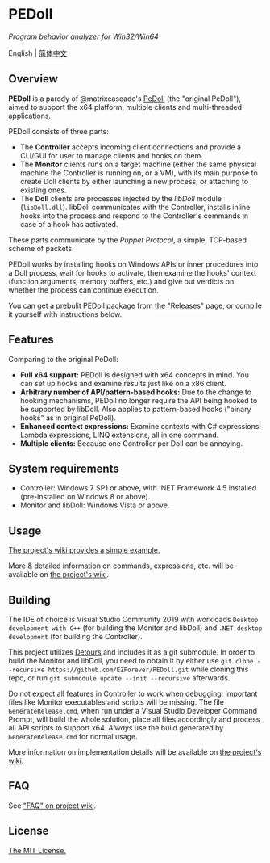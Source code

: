 # PEDoll
*Program behavior analyzer for Win32/Win64*

English | [简体中文](README.zh-CN.md)

## Overview
**PEDoll** is a parody of @matrixcascade's [PeDoll](https://github.com/matrixcascade/PeDoll) (the "original PeDoll"), aimed to support the x64 platform, multiple clients and multi-threaded applications.

PEDoll consists of three parts:

- The **Controller** accepts incoming client connections and provide a CLI/GUI for user to manage clients and hooks on them.
- The **Monitor** clients runs on a target machine (either the same physical machine the Controller is running on, or a VM), with its main purpose to create Doll clients by either launching a new process, or attaching to existing ones.
- The **Doll** clients are processes injected by the *libDoll* module (`libDoll.dll`). libDoll communicates with the Controller, installs inline hooks into the process and respond to the Controller's commands in case of a hook has activated.

These parts communicate by the *Puppet Protocol*, a simple, TCP-based scheme of packets.

PEDoll works by installing hooks on Windows APIs or inner procedures into a Doll process, wait for hooks to activate, then examine the hooks' context (function arguments, memory buffers, etc.) and give out verdicts on whether the process can continue execution.

You can get a prebulit PEDoll package from [the "Releases" page](https://github.com/EZForever/PEDoll/releases), or compile it yourself with instructions below.

## Features

Comparing to the original PeDoll:

- **Full x64 support:** PEDoll is designed with x64 concepts in mind. You can set up hooks and examine results just like on a x86 client.
- **Arbitrary number of API/pattern-based hooks:** Due to the change to hooking mechanisms, PEDoll no longer require the API being hooked to be supported by libDoll. Also applies to pattern-based hooks ("binary hooks" as in original PeDoll).
- **Enhanced context expressions:** Examine contexts with C# expressions! Lambda expressions, LINQ extensions, all in one command.
- **Multiple clients:** Because one Controller per Doll can be annoying.

## System requirements

- Controller: Windows 7 SP1 or above, with .NET Framework 4.5 installed (pre-installed on Windows 8 or above).
- Monitor and libDoll: Windows Vista or above.

## Usage

[The project's wiki provides a simple example.][wiki/example]

More & detailed information on commands, expressions, etc. will be available on [the project's wiki][wiki].

## Building

The IDE of choice is Visual Studio Community 2019 with workloads `Desktop development with C++` (for building the Monitor and libDoll) and `.NET desktop development` (for building the Controller).

This project utilizes [Detours](https://github.com/microsoft/Detours) and includes it as a git submodule. In order to build the Monitor and libDoll, you need to obtain it by either use `git clone --recursive https://github.com/EZForever/PEDoll.git` while cloning this repo, or run `git submodule update --init --recursive` afterwards.

Do not expect all features in Controller to work when debugging; important files like Monitor executables and scripts will be missing. The file `GenerateRelease.cmd`, when run under a Visual Studio Developer Command Prompt, will build the whole solution, place all files accordingly and process all API scripts to support x64. *Always* use the build generated by `GenerateRelease.cmd` for normal usage.

More information on implementation details will be available on [the project's wiki][wiki].

## FAQ

See ["FAQ" on project wiki][wiki/faq].

## License

[The MIT License.](LICENSE.txt)

[wiki]: https://github.com/EZForever/PEDoll/wiki
[wiki/faq]: https://github.com/EZForever/PEDoll/wiki/FAQ
[wiki/example]: https://github.com/EZForever/PEDoll/wiki/Simple-Example


